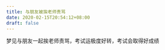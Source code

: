 ```yaml
---
title: 与朋友被挨老师责骂
date: 2020-02-15T20:54:12+08:00
draft: false
---
```


梦见与朋友一起挨老师责骂，考试运极度好转，考试会取得好成绩